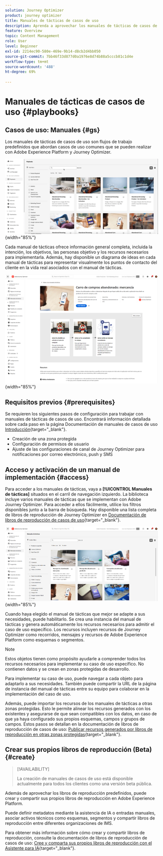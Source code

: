 ```yaml
---
solution: Journey Optimizer
product: journey optimizer
title: Manuales de tácticas de casos de uso
description: Aprenda a aprovechar los manuales de tácticas de casos de uso de Adobe Experience Platform con Adobe Journeys Optimizer.
feature: Overview
topic: Content Management
role: User
level: Beginner
exl-id: 2214ec90-580e-469e-9b14-d8cb2d4bb050
source-git-commit: 7bb46f33d877d0a1976e8d74b88a5cccb81c1d4e
workflow-type: tm+mt
source-wordcount: '488'
ht-degree: 69%

---
```


# Manuales de tácticas de casos de uso {#playbooks}

## Casos de uso: Manuales {#gs}

Los manuales de tácticas de casos de uso son flujos de trabajo predefinidos que abordan casos de uso comunes que se pueden realizar con Adobe Experience Platform y Journey Optimizer.

![imagen animada que muestra manuales de tácticas de casos de uso](../rn/assets/do-not-localize/playbooks.gif){width="85%"}

Cada manual de tácticas ofrece información general completa, incluida la intención, los objetivos, las personas objetivo y los recursos necesarios para implementarla. Además, hay disponible un diagrama de ideas en cada manual de tácticas para representar visualmente los puntos de contacto del cliente en la vida real asociados con el manual de tácticas.

![Manual de tácticas del carro de compras abandonado mostrado en la vista de descubrimiento de manuales de tácticas](assets/playbooks-detail.png){width="85%"}

## Requisitos previos {#prerequisites}

Se requieren los siguientes pasos de configuración para trabajar con manuales de tácticas de casos de uso. Encontrará información detallada sobre cada paso en la página Documentación de manuales de casos de uso [Introducción](https://experienceleague.adobe.com/docs/experience-platform/use-case-playbooks/playbooks/get-started.html?lang=es){target="_blank"}.

* Creación de una zona protegida
* Configuración de permisos de usuario
* Ajuste de las configuraciones de canal de Journey Optimizer para notificaciones por correo electrónico, push y SMS

## Acceso y activación de un manual de implementación {#access}

Para acceder a los manuales de tácticas, vaya a **[!UICONTROL Manuales de tácticas]** situados en el carril de navegación izquierdo. La biblioteca incluye varios manuales de tácticas que se implementan con Adobe Journey Optimizer. Para acceder a ellos fácilmente, utilice los filtros disponibles junto a la barra de búsqueda. Hay disponible una lista completa de libros de reproducción de Journey Optimizer en [Documentación de libros de reproducción de casos de uso](https://experienceleague.adobe.com/docs/experience-platform/use-case-playbooks/playbooks/playbooks-list.html?lang=es){target="_blank"}.

![Lista de manuales de tácticas con el panel de filtros abierto](assets/playbooks-filter.png){width="85%"}

Cuando haya elegido el manual de tácticas que mejor se adapte a sus necesidades, puede habilitarlo. Se crea una instancia del manual de tácticas y genera automáticamente los recursos necesarios para admitir el caso de uso específico. Los recursos incluyen recursos de Journey Optimizer como recorridos, mensajes y recursos de Adobe Experience Platform como esquemas o segmentos.

>[!NOTE]
>
>Estos objetos tienen como propósito ayudarle a comprender todos los recursos necesarios para implementar su caso de uso específico. No contienen datos y se crean en zonas protegidas de desarrollo. 

Para implementar su caso de uso, puede navegar a cada objeto para adaptarlo a sus necesidades. También puede compartir la URL de la página de instancia del manual de tácticas entre su equipo para colaborar en la implementación del caso de uso.

Además, puede importar los recursos de los manuales de tácticas a otras zonas protegidas. Esto le permite alinear los recursos generados con los existentes y asegurarse de que sean compatibles con los datos, en caso de que ya haya configurado sus propios esquemas, campos y grupos de campos. Estos pasos se detallan en la documentación de libros de reproducción de casos de uso: [Publicar recursos generados por libros de reproducción en otras zonas protegidas](https://experienceleague.adobe.com/docs/experience-platform/use-case-playbooks/playbooks/data-awareness.html?lang=es){target="_blank"}.

## Crear sus propios libros de reproducción (Beta) {#create}

>[!AVAILABILITY]
>
>La creación de manuales de casos de uso está disponible actualmente para todos los clientes como una versión beta pública.

Además de aprovechar los libros de reproducción predefinidos, puede crear y compartir sus propios libros de reproducción en Adobe Experience Platform.

Puede definir metadatos mediante la asistencia de IA o entradas manuales, asociar activos técnicos como esquemas, segmentos y compartir libros de reproducción entre diferentes organizaciones de IMS.

Para obtener más información sobre cómo crear y compartir libros de reproducción, consulte la documentación de libros de reproducción de casos de uso: [Cree y comparta sus propios libros de reproducción con el Asistente para IA](https://experienceleague.adobe.com/docs/experience-platform/use-case-playbooks/playbooks/author.html?lang=en#sharing-playbooks-sandboxes){target="_blank"}.
